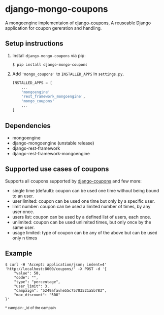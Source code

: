 # django-mongo-coupons

<!--![build status](https://travis-ci.org/byteweaver/django-coupons.png)-->


A mongoengine implementaion of [django-coupons](https://github.com/byteweaver/django-coupons "Django-coupons"), A reuseable Django application for coupon gereration and handling.



## Setup instructions

1. Install `django-mongo-coupons` via pip:
   ```
   $ pip install django-mongo-coupons
   ```

2. Add `'mongo_coupons'` to `INSTALLED_APPS` in `settings.py`.


    ```Python
    INSTALLED_APPS = [
        ...
        'mongoengine'
        'rest_framework_mongoengine',
        'mongo_coupons'
        ...
    ]
    ```

## Dependencies
* mongoengine
* django-mongoengine (unstable release)
* django-rest-framework
* django-rest-framework-mongoengine

## Supported use cases of coupons

Supports all coupons supported by  [django-coupons](https://github.com/byteweaver/django-coupons "Django-coupons") and few more:

 * single time (default): coupon can be used one time without being bound to an user.
 * user limited: coupon can be used one time but only by a specific user.
 * limit number: coupon can be used a limited number of times, by any user once.
 * users list: coupon can be used by a defined list of users, each once.
 * unlimited: coupon can be used unlimited times, but only once by the same user.
 * usage limited: type of coupon can be any of the above but can be used only n times


## Example

    $ curl -H 'Accept: application/json; indent=4' 'http://localhost:8000/coupons/' -X POST -d '{
        "value": 50,
        "code": "",
        "type": "percentage",
        "user_limit": 3,
        "campaign": "5249afavhe55c75703521a5b783",
        "max_discount": "500"
    }'
<sup>* campain: _id of the campain</sup>